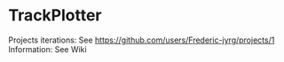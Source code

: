 # TrackPlotter
Projects iterations: See https://github.com/users/Frederic-jyrg/projects/1
Information: See Wiki
